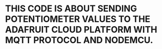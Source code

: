 # THIS CODE IS ABOUT SENDING POTENTIOMETER VALUES TO THE ADAFRUIT CLOUD PLATFORM WITH MQTT PROTOCOL AND NODEMCU.

 

